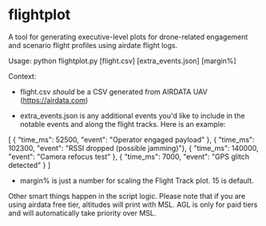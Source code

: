 # flightplot
A tool for generating executive-level plots for drone-related engagement and scenario flight profiles using airdate flight logs.

Usage:
python flightplot.py [flight.csv] [extra_events.json] [margin%]

Context:
 - flight.csv *should* be a CSV generated from AIRDATA UAV (https://airdata.com)

 - extra_events.json is any additional events you'd like to include in the notable events and along the flight tracks. Here is an example:

[
  { "time_ms": 52500,   "event": "Operator engaged payload"       },
  { "time_ms": 102300,  "event": "RSSI dropped (possible jamming)"},
  { "time_ms": 140000,  "event": "Camera refocus test"            },
  { "time_ms": 7000,    "event": "GPS glitch detected"            }
]

- margin% is just a number for scaling the Flight Track plot. 15 is default.

Other smart things happen in the script logic. Please note that if you are using airdata free tier, altitudes will print with MSL. AGL is only for paid tiers and will automatically take priority over MSL.